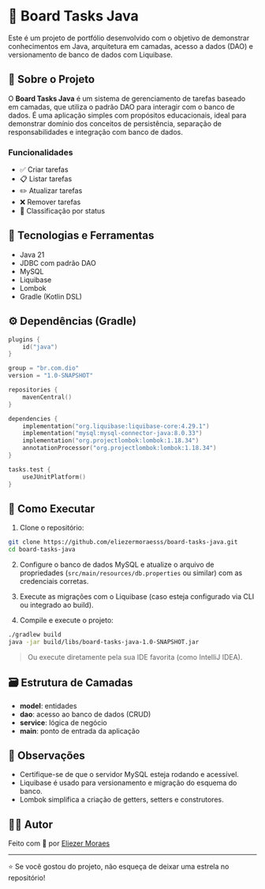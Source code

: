 # 📝 Board Tasks Java

Este é um projeto de portfólio desenvolvido com o objetivo de demonstrar conhecimentos em Java, arquitetura em camadas, acesso a dados (DAO) e versionamento de banco de dados com Liquibase.

## 🚀 Sobre o Projeto

O **Board Tasks Java** é um sistema de gerenciamento de tarefas baseado em camadas, que utiliza o padrão DAO para interagir com o banco de dados. É uma aplicação simples com propósitos educacionais, ideal para demonstrar domínio dos conceitos de persistência, separação de responsabilidades e integração com banco de dados.

### Funcionalidades

- ✅ Criar tarefas
- 📋 Listar tarefas
- ✏️ Atualizar tarefas
- ❌ Remover tarefas
- 📂 Classificação por status

## 🧰 Tecnologias e Ferramentas

- Java 21
- JDBC com padrão DAO
- MySQL
- Liquibase
- Lombok
- Gradle (Kotlin DSL)

## ⚙️ Dependências (Gradle)

```kotlin
plugins {
    id("java")
}

group = "br.com.dio"
version = "1.0-SNAPSHOT"

repositories {
    mavenCentral()
}

dependencies {
    implementation("org.liquibase:liquibase-core:4.29.1")
    implementation("mysql:mysql-connector-java:8.0.33")
    implementation("org.projectlombok:lombok:1.18.34")
    annotationProcessor("org.projectlombok:lombok:1.18.34")
}

tasks.test {
    useJUnitPlatform()
}
```

## 🧪 Como Executar

1. Clone o repositório:
```bash
git clone https://github.com/eliezermoraesss/board-tasks-java.git
cd board-tasks-java
```

2. Configure o banco de dados MySQL e atualize o arquivo de propriedades (`src/main/resources/db.properties` ou similar) com as credenciais corretas.

3. Execute as migrações com o Liquibase (caso esteja configurado via CLI ou integrado ao build).

4. Compile e execute o projeto:
```bash
./gradlew build
java -jar build/libs/board-tasks-java-1.0-SNAPSHOT.jar
```

> Ou execute diretamente pela sua IDE favorita (como IntelliJ IDEA).

## 🗃️ Estrutura de Camadas

- **model**: entidades
- **dao**: acesso ao banco de dados (CRUD)
- **service**: lógica de negócio
- **main**: ponto de entrada da aplicação

## 📌 Observações

- Certifique-se de que o servidor MySQL esteja rodando e acessível.
- Liquibase é usado para versionamento e migração do esquema do banco.
- Lombok simplifica a criação de getters, setters e construtores.

## 🧑‍💻 Autor

Feito com 💙 por [Eliezer Moraes](https://www.linkedin.com/in/eliezer-moraes-silva-80b68010b/)

---

⭐ Se você gostou do projeto, não esqueça de deixar uma estrela no repositório!
